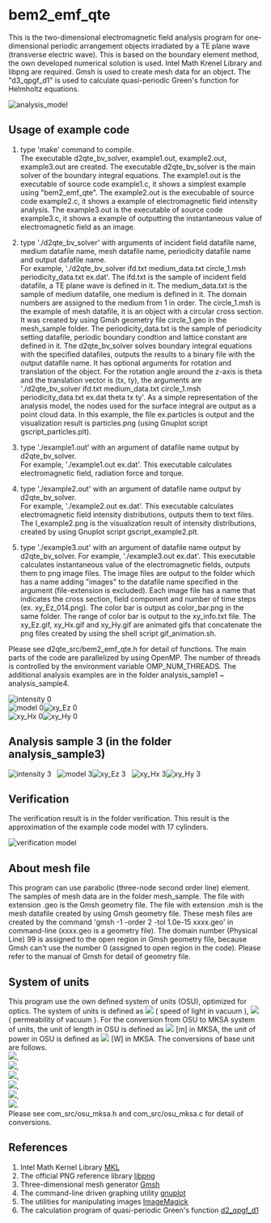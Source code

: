 # bem2_emf_qte  

This is the two-dimensional electromagnetic field analysis program for one-dimensional periodic arrangement objects irradiated by a TE plane wave (transverse electric wave). This is based on the boundary element method, the own developed numerical solution is used.
Intel Math Krenel Library and libpng are required. Gmsh is used to create mesh data for an object. 
The "d3_qpgf_d1" is used to calculate quasi-periodic Green's function for Helmholtz equations.  

![analysis_model](analysis_model.png "analysis model")  


## Usage of example code  

1. type 'make' command to compile.  
   The executable d2qte_bv_solver, example1.out, example2.out, example3.out are created. 
   The executable d2qte_bv_solver is the main solver of the boundary integral equations. 
   The example1.out is the executable of source code example1.c, it shows a simplest example using "bem2_emf_qte". 
   The example2.out is the execubable of source code example2.c, it shows a example of electromagnetic field intensity analysis. 
   The example3.out is the executable of source code example3.c, it shows a example of outputting the instantaneous value of electromagnetic field as an image.  
   
2. type './d2qte_bv_solver' with arguments of incident field datafile name, medium datafile name, mesh datafile name, periodicity datafile name and output dafafile name.  
   For example, './d2qte_bv_solver ifd.txt medium_data.txt circle_1.msh periodicity_data.txt ex.dat'.
   The ifd.txt is the sample of incident field datafile, a TE plane wave is defined in it. 
   The medium_data.txt is the sample of medium datafile, one medium is defined in it. The domain numbers are assigned to the medium from 1 in order. 
   The circle_1.msh is the example of mesh datafile, it is an object with a circular cross section. 
   It was created by using Gmsh geometry file circle_1.geo in the mesh_sample folder. 
   The periodicity_data.txt is the sample of periodicity setting datafile, periodic boundary condtion and lattice constant are defined in it. 
   The d2qte_bv_solver solves boundary integral equations with the specified datafiles, outputs the results to a binary file with the output datafile name. 
   It has optional arguments for rotation and translation of the object. 
   For the rotation angle around the z-axis is theta and the translation vector is (tx, ty), the arguments are './d2qte_bv_solver ifd.txt medium_data.txt circle_1.msh periodicity_data.txt ex.dat theta tx ty'.
   As a simple representation of the analysis model, the nodes used for the surface integral are output as a point cloud data. 
   In this example, the file ex.particles is output and the visualization result is particles.png (using Gnuplot script gscript_particles.plt).  
   
3. type './example1.out' with an argument of datafile name output by d2qte_bv_solver.  
   For example, './example1.out ex.dat'. This executable calculates electromagnetic field, radiation force and torque.  
   
4. type './example2.out' with an argument of datafile name output by d2qte_bv_solver.  
   For example, './example2.out ex.dat'. This executable calculates electromagnetic field intensity distributions, outputs them to text files. 
   The I_example2.png is the visualization result of intensity distributions, created by using Gnuplot script gscript_example2.plt.  
   
5. type './example3.out' with an argument of datafile name output by d2qte_bv_solver.
   For example, './example3.out ex.dat'. This executable calculates instantaneous value of the electromagnetic fields, outputs them to png image files. 
   The image files are output to the folder which has a name adding "images" to the datafile name specified in the argument (file-extension is excluded). 
   Each image file has a name that indicates the cross section, field component and number of time steps (ex. xy_Ez_014.png). 
   The color bar is output as color_bar.png in the same folder. 
   The range of color bar is output to the xy_info.txt file. 
   The xy_Ez.gif, xy_Hx.gif and xy_Hy.gif are animated gifs that concatenate the png files created by using the shell script gif_animation.sh.  
   
Please see d2qte_src/bem2_emf_qte.h for detail of functions. 
The main parts of the code are parallelized by using OpenMP. 
The number of threads is controlled by the environment variable OMP_NUM_THREADS. 
The additional analysis examples are in the folder analysis_sample1 ~ analysis_sample4.

![intensity 0](I_example2.png "intensity distributions (I_example2.png)")  
![model 0](particles.png "unit object (particles.png)")![xy_Ez 0](xy_Ez.gif "instantaneous value of the E_z (xy_Ez.gif)")  
![xy_Hx 0](xy_Hx.gif "instantaneous value of the Hx (xy_Hx.gif)")![xy_Hy 0](xy_Hy.gif "instantaneous value of the Hy (xy_Hy.gif)")  


## Analysis sample 3 (in the folder analysis_sample3)  

![intensity 3](analysis_sample3/I_example2.png "intensity distributions (analysis_sample3/I_example2.png)")  
![model 3](analysis_sample3/particles.png "unit object (analysis_sample3/particles.png)")![xy_Ez 3](analysis_sample3/xy_Ez.gif "instantaneous value of the E_z (analysis_sample3/xy_Ez.gif)")  
![xy_Hx 3](analysis_sample3/xy_Hx.gif "instantaneous value of the Hx (analysis_sample3/xy_Hx.gif)")![xy_Hy 3](analysis_sample3/xy_Hy.gif "instantaneous value of the Hy (analysis_sample3/xy_Hy.gif)")  


## Verification  

The verification result is in the folder verification. 
This result is the approximation of the example code model with 17 cylinders.  

![verification model](verification/model_image.png "verification model (verification/model_image.png)")  


## About mesh file

This program can use parabolic (three-node second order line) element. 
The samples of mesh data are in the folder mesh_sample. 
The file with extension .geo is the Gmsh geometry file. 
The file with extension .msh is the mesh datafile created by using Gmsh geometry file. 
These mesh files are created by the command 'gmsh -1 -order 2 -tol 1.0e-15 xxxx.geo' in command-line (xxxx.geo is a geometry file). 
The domain number (Physical Line) 99 is assigned to the open region in Gmsh geometry file, because Gmsh can't use the number 0 (assigned to open region in the code). 
Please refer to the manual of Gmsh for detail of geometry file.  


## System of units  

This program use the own defined system of units (OSU), optimized for optics. 
The system of units is defined as <img src="https://latex.codecogs.com/gif.latex?c_0=1"> ( speed of light in vacuum ), 
<img src="https://latex.codecogs.com/gif.latex?\mu_0=1"> ( permeability of vacuum ). 
For the conversion from OSU to MKSA system of units, the unit of length in OSU is defined as 
<img src="https://latex.codecogs.com/gif.latex?1\times10^{-6}"> [m] in MKSA, the unit of power in OSU is defined as
<img src="https://latex.codecogs.com/gif.latex?1\times10^{-3}"> [W] in MKSA. The conversions of base unit are follows.  
<img src="https://latex.codecogs.com/gif.latex?a=1\times10^{-6}">,  
<img src="https://latex.codecogs.com/gif.latex?b=1\times10^{-3}">,  
<img src="https://latex.codecogs.com/gif.latex?a\,\mathrm{[m]}=1\,\mathrm{[L]}">,  
<img src="https://latex.codecogs.com/gif.latex?\frac{ab}{c_0^3}\,\mathrm{[kg]}=1\,\mathrm{[M]}">,  
<img src="https://latex.codecogs.com/gif.latex?\frac{a}{c_0}\,\mathrm{[s]}=1\,\mathrm{[T]}">,  
<img src="https://latex.codecogs.com/gif.latex?\sqrt{\frac{b}{c_0\mu_0}}\,\mathrm{[A]}=1\,\mathrm{[I]}">.  
Please see com_src/osu_mksa.h and com_src/osu_mksa.c for detail of conversions.  


## References  

1. Intel Math Kernel Library [MKL](https://software.intel.com/mkl)  
2. The official PNG reference library [libpng](http://www.libpng.org/pub/png/libpng.html)  
3. Three-dimensional mesh generator [Gmsh](https://gmsh.info/)  
4. The command-line driven graphing utility [gnuplot](http://www.gnuplot.info/)  
5. The utilities for manipulating images [ImageMagick](https://imagemagick.org/)  
6. The calculation program of quasi-periodic Green's function [d2_qpgf_d1](https://github.com/akohta/d2_qpgf_d1)
